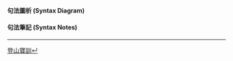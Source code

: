 


#### 句法圖析 (Syntax Diagram)



#### 句法筆記 (Syntax Notes)


---
[登山寶訓↵](Sermon-on-the-Mount-Notes.md)

